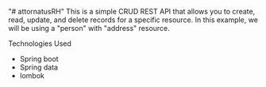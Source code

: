 "# attornatusRH" 
This is a simple CRUD REST API that allows you to create, read, update, and delete records for a specific resource. In this example, we will be using a "person" with "address" resource.

Technologies Used
- Spring boot
- Spring data
- lombok
